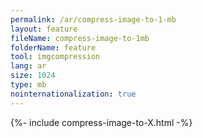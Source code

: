 ```yaml
---
permalink: /ar/compress-image-to-1-mb
layout: feature
fileName: compress-image-to-1mb
folderName: feature
tool: imgcompression
lang: ar
size: 1024
type: mb
nointernationalization: true
---
```

{%- include compress-image-to-X.html -%}
      